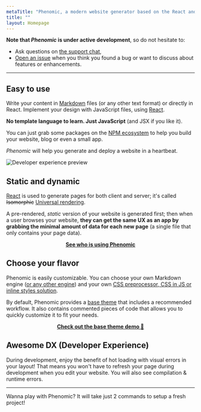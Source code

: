 ```yaml
---
metaTitle: "Phenomic, a modern website generator based on the React and Webpack ecosystem"
title: ""
layout: Homepage
---
```


**Note that _Phenomic_ is under active development**, so do not hesitate to:

- Ask questions on [the support chat](https://gitter.im/MoOx/phenomic),
- [Open an issue](https://github.com/MoOx/phenomic/issues/new)
  when you think you found a bug or want to discuss about features or enhancements.

---

## Easy to use

Write your content in [Markdown](https://en.wikipedia.org/wiki/Markdown) files (or any other text format) or directly in React.
Implement your design with JavaScript files, using [React](http://facebook.github.io/react/).

**No template language to learn. Just JavaScript** (and JSX if you like it).

You can just grab some packages on the [NPM ecosystem](http://npmjs.org/)
to help you build your website, blog or even a small app.

_Phenomic_ will help you generate and deploy a website in a heartbeat.

![Developer experience preview](/assets/phenomic-demo.gif)

## Static and dynamic

[React](http://jlongster.com/Removing-User-Interface-Complexity,-or-Why-React-is-Awesome)
is used to generate pages for both client and server; it's called ~~Isomorphic~~
[Universal rendering](https://medium.com/@mjackson/universal-javascript-4761051b7ae9).

A pre-rendered, *static* version of your website is generated first; then when
a user browses your website, **they can get the same UX as an app by grabbing
the minimal amount of data for each new page**
(a single file that only contains your page data).

<center style="font-weight: bold"><a href="showcase/">
  See who is using Phenomic
</a></center>

## Choose your flavor

Phenomic is easily customizable.
You can choose your own Markdown engine ([or any other engine](/docs/usage/plugins/))
and your own
[CSS preprocessor, CSS in JS or inline styles solution](/docs/usage/styling/).

By default, Phenomic provides a
[base theme](https://github.com/MoOx/phenomic/tree/master/themes/phenomic-theme-base)
that includes a recommended workflow.
It also contains commented pieces of code that allows you to quickly customize
it to fit your needs.

<center style="font-weight: bold"><a href="themes/base/demo/">
  Check out the base theme demo 👀
</a></center>


## Awesome DX (Developer Experience)

During development, enjoy the benefit of hot loading with visual errors in your
layout! That means you won't have to refresh your page during development when
you edit your website. You will also see compilation & runtime errors.

---

Wanna play with Phenomic? It will take just 2 commands to setup a fresh project!
